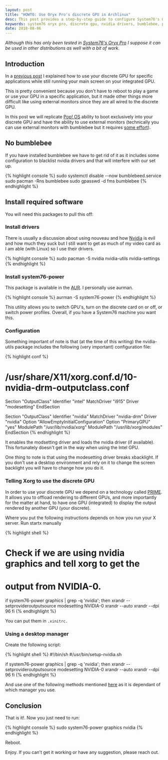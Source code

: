 ```yaml
---
layout: post
title: "HOWTO: Use Oryx Pro's discrete GPU in Archlinux"
desc: This post provides a step-by-step guide to configure System76's Oryx Pro for optimal GPU utilization and external monitor setup using Nvidia drivers and PRIME on Archlinux.
keywords: system76 oryx pro, discrete gpu, nvidia drivers, bumblebee, prime, archlinux
date: 2018-08-06
---
```


_Although this has only been tested in [System76's Oryx Pro][oryp4] I suppose it
can be used in other distributions as well with a bit of work._

## Introduction

In a [previous post][previous] I explained how to use your discrete GPU for
specific applications while still running your main screen on your integrated
GPU.

This is pretty convenient because you don't have to reboot to play a game or use
your GPU in a specific application, but it made other things more difficult like
using external monitors since they are all wired to the discrete GPU.

In this post we will replicate [Pop! OS][popos] ability to boot exclusively into
your discrete GPU and have the ability to use external monitors (technically you
can use external monitors with bumblebee but it requires [some effort][multiple-mons]).

## No bumblebee

If you have installed bumblebee we have to get rid of it as it includes some
configuration to blacklist nvidia drivers and that will interfere with our set
up.

{% highlight console %}
sudo systemctl disable --now bumblebeed.service
sudo pacman -Rns bumblebee
sudo gpasswd -d fms bumblebee
{% endhighlight %}

## Install required software

You will need this packages to pull this off:

### Install drivers

There is usually a discussion about using nouveau and how [Nvidia][nvidia] is
evil and how much they suck but I still want to get as much of my video card as
I am able (with Linux) so I use their drivers.

{% highlight console %}
sudo pacman -S nvidia nvidia-utils nvidia-settings
{% endhighlight %}

### Install system76-power

This package is available in the [AUR][aur]. I personally use aurman.

{% highlight console %}
aurman -S system76-power
{% endhighlight %}

This utility allows you to switch GPU's, turn on the discrete card on or off, or
switch power profiles. Overall, if you have a System76 machine you want this.


### Configuration

Something important of note is that (at the time of this writing) the
nvidia-utils package includes the following (very important) configuration file:

{% highlight conf %}
# /usr/share/X11/xorg.conf.d/10-nvidia-drm-outputclass.conf
Section "OutputClass"
    Identifier "intel"
    MatchDriver "i915"
    Driver "modesetting"
EndSection

Section "OutputClass"
    Identifier "nvidia"
    MatchDriver "nvidia-drm"
    Driver "nvidia"
    Option "AllowEmptyInitialConfiguration"
    Option "PrimaryGPU" "yes"
    ModulePath "/usr/lib/nvidia/xorg"
    ModulePath "/usr/lib/xorg/modules"
EndSection
{% endhighlight %}

It enables the modsetting driver and loads the nvidia driver (if
available). This fortunately doesn't get in the way when using the Intel GPU.

One thing to note is that using the modesetting driver breaks xbacklight. If you
don't use a desktop environment and rely on it to change the screen backlight
you will have to change how you do it.

### Telling Xorg to use the discrete GPU

In order to use your discrete GPU we depend on a technology called [PRIME][prime]. It
allows you to offload rendering to different GPUs, and more importantly for the
matter at hand, to have one GPU (integrated) to display the output rendered by
another GPU (your discrete).

Where you put the following instructions depends on how you run your X server.
Run startx manually

{% highlight shell %}
# Check if we are using nvidia graphics and tell xorg to get the
# output from NVIDIA-0.
if system76-power graphics | grep -q 'nvidia'; then
  xrandr --setprovideroutputsource modesetting NVIDIA-0
  xrandr --auto
  xrandr --dpi 96
fi
{% endhighlight %}

You can put them in `.xinitrc.`

### Using a desktop manager

Create the following script:

{% highlight shell %}
#!/bin/sh
#/usr/bin/setup-nvidia.sh

if system76-power graphics | grep -q 'nvidia'; then
  xrandr --setprovideroutputsource modesetting NVIDIA-0
  xrandr --auto
  xrandr --dpi 96
fi
{% endhighlight %}

And use one of the following methods mentioned [here][display-managers] as it is
dependant of which manager you use.

## Conclusion

That is it!. Now you just need to run:

{% highlight console %}
sudo system76-power graphics nvidia
{% endhighlight %}

Reboot.

Enjoy. If you can't get it working or have any suggestion, please reach out.

[oryp4]:         https://system76.com/laptops/oryx
[previous]:      https://ebobby.org/2018/07/15/archlinux-on-oryp4/
[popos]:         https://system76.com/pop
[multiple-mons]: https://wiki.archlinux.org/index.php/Bumblebee#Multiple_monitors
[nvidia]:        https://www.nvidia.com/
[aur]:           https://aur.archlinux.org/
[prime]:         https://forums.developer.nvidia.com/t/prime-and-prime-synchronization/44423
[display-managers]: https://wiki.archlinux.org/index.php/NVIDIA_Optimus#Display_Managers
